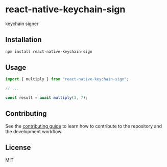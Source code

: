 # react-native-keychain-sign

keychain signer

## Installation

```sh
npm install react-native-keychain-sign
```

## Usage

```js
import { multiply } from "react-native-keychain-sign";

// ...

const result = await multiply(3, 7);
```

## Contributing

See the [contributing guide](CONTRIBUTING.md) to learn how to contribute to the repository and the development workflow.

## License

MIT
